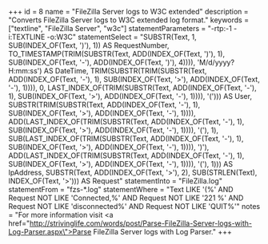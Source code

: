 +++
id = 8
name = "FileZilla Server logs to W3C extended"
description = "Converts FileZilla Server logs to W3C extended log format."
keywords = ["textline", "FileZilla Server", "w3c"]
statementParameters = "-rtp:-1 -i:TEXTLINE -o:W3C"
statementSelect = "SUBSTR(Text, 1, SUB(INDEX_OF(Text, ')'), 1)) AS RequestNumber, TO_TIMESTAMP(TRIM(SUBSTR(Text, ADD(INDEX_OF(Text, ')'), 1), SUB(INDEX_OF(Text, '-'), ADD(INDEX_OF(Text, ')'), 4)))), 'M/d/yyyy?H:mm:ss') AS DateTime, TRIM(SUBSTR(TRIM(SUBSTR(Text, ADD(INDEX_OF(Text, '-'), 1), SUB(INDEX_OF(Text, '>'), ADD(INDEX_OF(Text, '-'), 1)))), 0, LAST_INDEX_OF(TRIM(SUBSTR(Text, ADD(INDEX_OF(Text, '-'), 1), SUB(INDEX_OF(Text, '>'), ADD(INDEX_OF(Text, '-'), 1)))), '('))) AS User, SUBSTR(TRIM(SUBSTR(Text, ADD(INDEX_OF(Text, '-'), 1), SUB(INDEX_OF(Text, '>'), ADD(INDEX_OF(Text, '-'), 1)))), ADD(LAST_INDEX_OF(TRIM(SUBSTR(Text, ADD(INDEX_OF(Text, '-'), 1), SUB(INDEX_OF(Text, '>'), ADD(INDEX_OF(Text, '-'), 1)))), '('), 1), SUB(LAST_INDEX_OF(TRIM(SUBSTR(Text, ADD(INDEX_OF(Text, '-'), 1), SUB(INDEX_OF(Text, '>'), ADD(INDEX_OF(Text, '-'), 1)))), ')'), ADD(LAST_INDEX_OF(TRIM(SUBSTR(Text, ADD(INDEX_OF(Text, '-'), 1), SUB(INDEX_OF(Text, '>'), ADD(INDEX_OF(Text, '-'), 1)))), '('), 1))) AS IpAddress, SUBSTR(Text, ADD(INDEX_OF(Text, '>'), 2), SUB(STRLEN(Text), INDEX_OF(Text, '>'))) AS Request"
statementInto = "FileZilla.log"
statementFrom = "fzs-*.log"
statementWhere = "Text LIKE '(%' AND Request NOT LIKE 'Connected,%' AND Request NOT LIKE '221 %' AND Request NOT LIKE 'disconnected%' AND Request NOT LIKE 'QUIT%'"
notes = "For more information visit <a href=\"http://strivinglife.com/words/post/Parse-FileZilla-Server-logs-with-Log-Parser.aspx\">Parse FileZilla Server logs with Log Parser</a>."
+++

